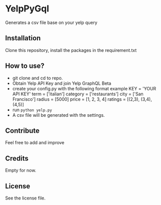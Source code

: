 # YelpPyGql

Generates a csv file base on your yelp query

## Installation
Clone this repository, install the packages in the requirement.txt

## How to use?
- git clone and cd to repo.
- Obtain Yelp API Key and join Yelp GraphQL Beta
- create your config.py with the following format
example
KEY = 'YOUR API KEY' 
term = ['italian']
category = ['restaurants']
city = ['San Francisco']
radius = [5000]
price = [1, 2, 3, 4]
ratings = [(2,3), (3,4), (4,5)]
- run `python yelp.py`
- A csv file will be generated with the settings.

## Contribute
Feel free to add and improve

## Credits
Empty for now.

## License
See the license file.
